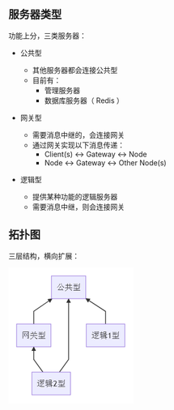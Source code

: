 ## 服务器类型

功能上分，三类服务器：

- 公共型
  - 其他服务器都会连接公共型
  - 目前有：
    - 管理服务器
    - 数据库服务器（ Redis ）

- 网关型
  - 需要消息中继的，会连接网关
  - 通过网关实现以下消息传递：
    - Client(s) <-> Gateway <-> Node
    - Node <-> Gateway <-> Other Node(s)

- 逻辑型
  - 提供某种功能的逻辑服务器
  - 需要消息中继，则会连接网关


## 拓扑图

三层结构，横向扩展：

![拓扑图](assets/topology.png)
